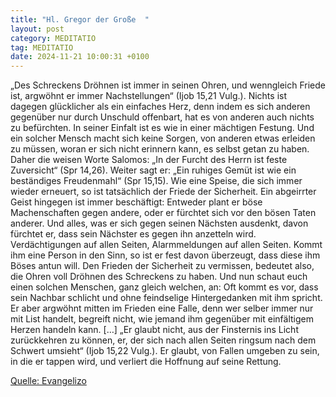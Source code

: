 ```yaml
---
title: "Hl. Gregor der Große  "
layout: post
category: MEDITATIO
tag: MEDITATIO
date: 2024-11-21 10:00:31 +0100
---
```

„Des Schreckens Dröhnen ist immer in seinen Ohren, und wenngleich Friede ist, argwöhnt er immer Nachstellungen“ (Ijob 15,21 Vulg.). Nichts ist dagegen glücklicher als ein einfaches Herz, denn indem es sich anderen gegenüber nur durch Unschuld offenbart, hat es von anderen auch nichts zu befürchten.<!--more--> In seiner Einfalt ist es wie in einer mächtigen Festung. Und ein solcher Mensch macht sich keine Sorgen, von anderen etwas erleiden zu müssen, woran er sich nicht erinnern kann, es selbst getan zu haben. Daher die weisen Worte Salomos: „In der Furcht des Herrn ist feste Zuversicht“ (Spr 14,26). Weiter sagt er: „Ein ruhiges Gemüt ist wie ein beständiges Freudenmahl“ (Spr 15,15). Wie eine Speise, die sich immer wieder erneuert, so ist tatsächlich der Friede der Sicherheit.
Ein abgeirrter Geist hingegen ist immer beschäftigt: Entweder plant er böse Machenschaften gegen andere, oder er fürchtet sich vor den bösen Taten anderer. Und alles, was er sich gegen seinen Nächsten ausdenkt, davon fürchtet er, dass sein Nächster es gegen ihn anzetteln wird. Verdächtigungen auf allen Seiten, Alarmmeldungen auf allen Seiten. Kommt ihm eine Person in den Sinn, so ist er fest davon überzeugt, dass diese ihm Böses antun will. Den Frieden der Sicherheit zu vermissen, bedeutet also, die Ohren voll Dröhnen des Schreckens zu haben.
Und nun schaut euch einen solchen Menschen, ganz gleich welchen, an: Oft kommt es vor, dass sein Nachbar schlicht und ohne feindselige Hintergedanken mit ihm spricht. Er aber argwöhnt mitten im Frieden eine Falle, denn wer selber immer nur mit List handelt, begreift nicht, wie jemand ihm gegenüber mit einfältigem Herzen handeln kann. […] „Er glaubt nicht, aus der Finsternis ins Licht zurückkehren zu können, er, der sich nach allen Seiten ringsum nach dem Schwert umsieht“ (Ijob 15,22 Vulg.). Er glaubt, von Fallen umgeben zu sein, in die er tappen wird, und verliert die Hoffnung auf seine Rettung.
 

[Quelle: Evangelizo](https://evangeliumtagfuertag.org/DE/gospel)